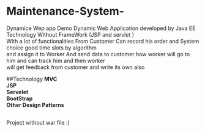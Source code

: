 # Maintenance-System-
Dynamice Wep app
Demo Dynamic Web Application developed by Java EE Technology Without FrameWork (JSP and servlet )<br>
With a lot of functionalities From Customer Can record his order and System choice good time slots by algorithm <br>
and assign it to Worker And send data to customer how worker will go to him and can track him and then worker<br>
will get feedback from customer and write its own  also 

##Technology
**MVC**<br>
**JSP**<br>
**Servelet**<br>
**BootStrap**<br>
**Other Design Patterns**


##
Project without war file :)
